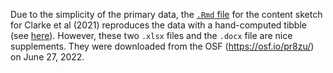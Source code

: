Due to the simplicity of the primary data, the [`.Rmd` file](https://github.com/ASKurz/Experimental-design-and-the-GLMM/blob/main/sketches/Clarke%20et%20al%20(2021).Rmd) for the content sketch for Clarke et al (2021) reproduces the data with a hand-computed tibble (see [here](https://github.com/ASKurz/Experimental-design-and-the-GLMM/blob/main/sketches/Clarke-et-al--2021-.md)). However, these two `.xlsx` files and the `.docx` file are nice supplements. They were downloaded from the OSF (https://osf.io/pr8zu/) on June 27, 2022.




